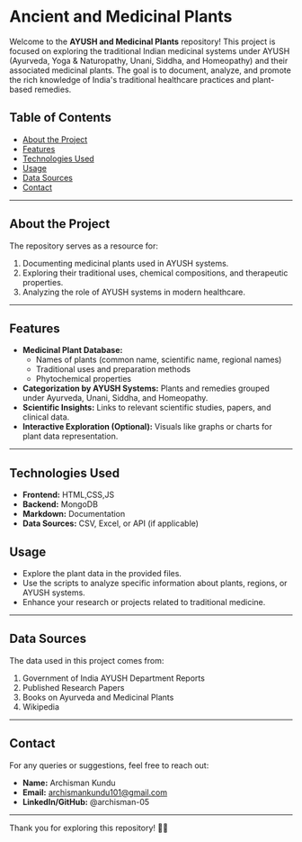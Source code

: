 # Ancient and Medicinal Plants

Welcome to the **AYUSH and Medicinal Plants** repository! This project is focused on exploring the traditional Indian medicinal systems under AYUSH (Ayurveda, Yoga & Naturopathy, Unani, Siddha, and Homeopathy) and their associated medicinal plants. The goal is to document, analyze, and promote the rich knowledge of India's traditional healthcare practices and plant-based remedies.

## Table of Contents
- [About the Project](#about-the-project)
- [Features](#features)
- [Technologies Used](#technologies-used)
- [Usage](#usage)
- [Data Sources](#data-sources)
- [Contact](#contact)

---

## About the Project
The repository serves as a resource for:
1. Documenting medicinal plants used in AYUSH systems.
2. Exploring their traditional uses, chemical compositions, and therapeutic properties.
3. Analyzing the role of AYUSH systems in modern healthcare.

---

## Features
- **Medicinal Plant Database:**
   - Names of plants (common name, scientific name, regional names)
   - Traditional uses and preparation methods
   - Phytochemical properties
- **Categorization by AYUSH Systems:** Plants and remedies grouped under Ayurveda, Unani, Siddha, and Homeopathy.
- **Scientific Insights:** Links to relevant scientific studies, papers, and clinical data.
- **Interactive Exploration (Optional):** Visuals like graphs or charts for plant data representation.

---

## Technologies Used
- **Frontend:** HTML,CSS,JS
- **Backend:** MongoDB
- **Markdown:** Documentation
- **Data Sources:** CSV, Excel, or API (if applicable)


## Usage
- Explore the plant data in the provided files.
- Use the scripts to analyze specific information about plants, regions, or AYUSH systems.
- Enhance your research or projects related to traditional medicine.

---

## Data Sources
The data used in this project comes from:
1. Government of India AYUSH Department Reports
2. Published Research Papers
3. Books on Ayurveda and Medicinal Plants
4. Wikipedia

---


## Contact
For any queries or suggestions, feel free to reach out:
- **Name:** Archisman Kundu
- **Email:** archismankundu101@gmail.com
- **LinkedIn/GitHub:** @archisman-05

---

Thank you for exploring this repository! 🌿✨
